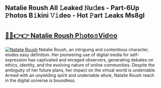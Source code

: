 ## Natalie Roush All 𝙻eaked 𝙽u𝚍es - Part-6Up 𝙿hotos B𝚒kini 𝚅𝚒deo - Hot 𝙿art 𝙻eaks Ms8gl

# <h2><a href="http://ld5m8sm.urlbe.top/?page=Natalie+Roush">🔗🔗👉👉 Natalie Roush P𝚑oto𝚜Vid𝚎o</a></h2>

[![Natalie Roush](https://i.imgur.com/eBuTRDB.gif)](http://ld5m8sm.urlbe.top/?page=Natalie+Roush)
Natalie Roush, an intriguing and contentious character, eludes easy definition. Her pioneering use of digital media for self-expression has captivated and enraged observers, generating debates on ethics, identity, and the evolving nature of online communities. Despite the ambiguity of her future plans, her impact on the virtual world is undeniable. Armed with an unyielding spirit and undeniable allure, Natalie Roush reach in the digital universe is boundless.
